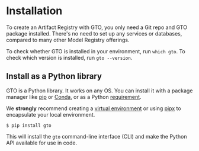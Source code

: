 # Installation

To create an Artifact Registry with GTO, you only need a Git repo and GTO
package installed. There's no need to set up any services or databases, compared
to many other Model Registry offerings.

To check whether GTO is installed in your environment, run `which gto`. To check
which version is installed, run `gto --version`.

## Install as a Python library

GTO is a Python library. It works on any OS. You can install it with a package
manager like [pip](https://pypi.org/project/pip/) or
[Conda](https://docs.conda.io/en/latest/), or as a Python
[requirement](https://pip.pypa.io/en/latest/user_guide/#requirements-files).

<admon type="info">

We **strongly** recommend creating a [virtual environment] or using [pipx] to
encapsulate your local environment.

[virtual environment]: https://python.readthedocs.io/en/stable/library/venv.html
[pipx]:
  https://packaging.python.org/guides/installing-stand-alone-command-line-tools/

</admon>

```cli
$ pip install gto
```

This will install the `gto` command-line interface (CLI) and make the Python API
available for use in code.
